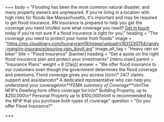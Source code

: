 +++
body = "Flooding has been the most common natural disaster, and many property owners are unprepared. If you're living in a location with high risks for floods like Massachusetts, it's important and may be required to get flood insurance. RN Insurance is prepared to help you get the coverage you need.\n\nNot sure what coverage you need? [Get in touch](tel:978-427-2544) today if you're not sure if a flood insurance is right for you."
heading = "The coverage you need to protect your home from floods"
image = "https://res.cloudinary.com/hungryram19/image/upload/v1631230754/randy-nong/rn-insurance/pouring-rain_ikpylt.jpg"
image_alt_tag = "Heavy rain on biker"
title = "Flood Insurance"
[banner]
heading = "Get a quote on the right flood insurance plan and protect your investments"
[menu.main]
parent = "Insurance Plans"
weight = 6
[[faq]]
answer = "We offer flood insurance to our customers even though the government determines the flood coverage and premiums. Flood coverage gives you access to\n\n* 24/7 claims support and assistance\n* A dedicated representative who can help you understand your coverage\n\n**_FEMA summary of Coverage_**\n\nThe NFIP’s Dwelling form offers coverage for:\n\n* Building Property, up to $250,000\n* Personal Property up to $100,000\n\nIt is recommended by the NFIP that you purchase both types of coverage"
question = "Do you offer Flood Insurance?"

+++
